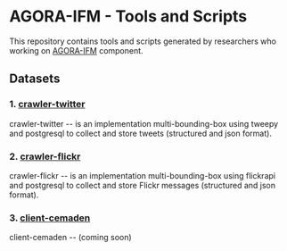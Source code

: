 # AGORA-IFM - Tools and Scripts

This repository contains tools and scripts generated by researchers who working on [AGORA-IFM](http://www.agora.icmc.usp.br/site/components/) component.

## Datasets


### 1. [crawler-twitter](https://github.com/sidgleyandrade/crawler-twitter)

crawler-twitter -- is an implementation multi-bounding-box using tweepy and postgresql to collect and store tweets (structured and json format).

### 2. [crawler-flickr](https://github.com/sidgleyandrade/crawler-flickr)

crawler-flickr -- is an implementation multi-bounding-box using flickrapi and postgresql to collect and store Flickr messages (structured and json format).


### 3. [client-cemaden](https://github.com/sidgleyandrade/client-cemaden)

client-cemaden -- (coming soon)
